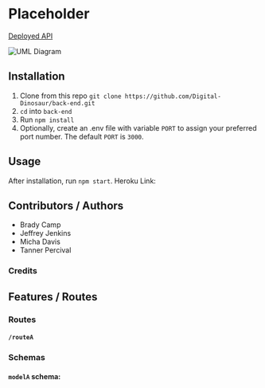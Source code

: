 <!--  This is a template repo -->
# Placeholder

<!-- Insert short overview here, 1 to 3 sentences -->

<!-- Insert links to deploy(s) here -->
[Deployed API](https://my-server.myhost.scam)

<!-- Insert UML diagram here -->
![UML Diagram](./assets/lab-uml.jpg)

## Installation

1. Clone from this repo `git clone https://github.com/Digital-Dinosaur/back-end.git`
2. `cd` into `back-end`
3. Run `npm install`
4. Optionally, create an .env file with variable `PORT` to assign your preferred port number. The default `PORT` is `3000`.

## Usage

After installation, run `npm start`.
Heroku Link:

## Contributors / Authors

- Brady Camp
- Jeffrey Jenkins
- Micha Davis
- Tanner Percival

### Credits

<!-- Credits and reference links go here -->

## Features / Routes

### Routes

<!-- Route documentation goes here -->

#### `/routeA`

<!-- Sample for an endpoint below. Refer to sample-README.md for more -->
<!-- - GET : `/magikarp[/:id]`
  - Parameters
    - Optional: an `id` param will specify a single record to return.
  - Response
    - status `200`, and a JSON body which is an array of all records in the table if `id` **is not** present, or a single record if `id` **is** present.
      - body: `{ // refer to schema }`
    - status `500`, `id` param is invalid. -->

### Schemas

#### `modelA` schema:

<!-- 
```js
{
  name: "Golden boy", // Required
  shiny: true // Required
}
``` -->
